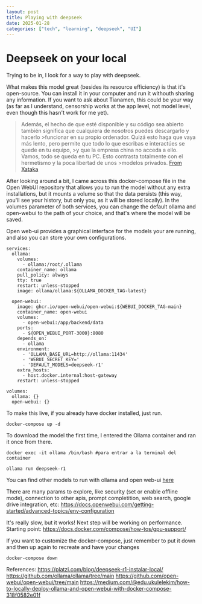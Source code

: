 ```yaml
---
layout: post
title: Playing with deepseek
date: 2025-01-28
categories: ["tech", "learning", "deepseek", "UI"]
---
```



# Deepseek on your local

Trying to be in, I look for a way to play with deepseek.

What makes this model great (besides its resource efficiency) is that it's open-source. You can install it in your computer and run it withouth sharing any information. If you want to ask about Tianamen, this could be your way (as far as I understand, censorship works at the app level, not model level, even though this hasn't work for me yet).

>Además, el hecho de que esté disponible y su código sea abierto también significa que cualquiera de nosotros puedes descargarlo y hacerlo >funcionar en su propio ordenador. Quizá esto haga que vaya más lento, pero permite que todo lo que escribas e interactúes se quede en tu equipo, >y que la empresa china no acceda a ello. Vamos, todo se queda en tu PC. Esto contrasta totalmente con el hermetismo y la poca libertad de unos >modelos privados.
> [From Xataka](https://www.xataka.com/basics/deepseek-que-como-funciona-que-opciones-tiene-esta-inteligencia-artificial)

After looking around a bit, I came across this docker-compose file in the Open WebUI repository that allows you to run the model without any extra installations, but it mounts a volume so that the data persists (this way, you'll see your history, but only you, as it will be stored locally). In the volumes parameter of both services, you can change the default ollama and open-webui to the path of your choice, and that's where the model will be saved.

Open web-ui provides a graphical interface for the models your are running, and also you can store your own configurations.

```
services:
  ollama:
    volumes:
      - ollama:/root/.ollama
    container_name: ollama
    pull_policy: always
    tty: true
    restart: unless-stopped
    image: ollama/ollama:${OLLAMA_DOCKER_TAG-latest}

  open-webui:
    image: ghcr.io/open-webui/open-webui:${WEBUI_DOCKER_TAG-main}
    container_name: open-webui
    volumes:
      - open-webui:/app/backend/data
    ports:
      - ${OPEN_WEBUI_PORT-3000}:8080
    depends_on:
      - ollama
    environment:
      - 'OLLAMA_BASE_URL=http://ollama:11434'
      - 'WEBUI_SECRET_KEY='
      - 'DEFAULT_MODELS=deepseek-r1'
    extra_hosts:
      - host.docker.internal:host-gateway
    restart: unless-stopped

volumes:
  ollama: {}
  open-webui: {}
```

To make this live, if you already have docker installed, just run.
```
docker-compose up -d 
```

To download the model the first time, I entered the Ollama container and ran it once from there.
```
docker exec -it ollama /bin/bash #para entrar a la terminal del container
```
```
ollama run deepseek-r1
```

You can find other models to run with ollama and open web-ui [here](https://ollama.com/library/deepseek-r1)


There are many params to explore, like security (set or enable offline mode), connection to other apis, prompt completition, web search, google drive integration, etc: https://docs.openwebui.com/getting-started/advanced-topics/env-configuration

It's really slow, but it works!
Next step will be working on performance. Starting point: https://docs.docker.com/compose/how-tos/gpu-support/

If you want to customize the docker-compose, just remember to put it down and then up again to recreate and have your changes
```
docker-compose down
```

References:
https://platzi.com/blog/deepseek-r1-instalar-local/
https://github.com/ollama/ollama/tree/main
https://github.com/open-webui/open-webui/tree/main
https://medium.com/@edu.ukulelekim/how-to-locally-deploy-ollama-and-open-webui-with-docker-compose-318f0582e01f
